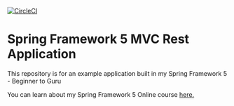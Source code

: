 [![CircleCI](https://circleci.com/gh/adoniasvsbarros/spring5-mvc-rest.svg?style=svg)](https://circleci.com/gh/adoniasvsbarros/spring5-mvc-rest)
# Spring Framework 5 MVC Rest Application

This repository is for an example application built in my Spring Framework 5 - Beginner to Guru

You can learn about my Spring Framework 5 Online course [here.](http://courses.springframework.guru/p/spring-framework-5-begginer-to-guru/?product_id=363173)
